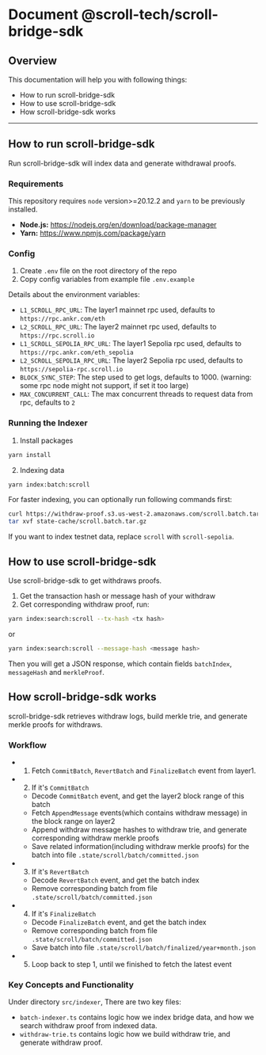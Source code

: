 # Document @scroll-tech/scroll-bridge-sdk

## Overview

This documentation will help you with following things:

- How to run scroll-bridge-sdk
- How to use scroll-bridge-sdk
- How scroll-bridge-sdk works

---

## How to run scroll-bridge-sdk

Run scroll-bridge-sdk will index data and generate withdrawal proofs.

### Requirements

This repository requires `node` version>=20.12.2 and `yarn` to be previously installed.

- **Node.js:** https://nodejs.org/en/download/package-manager
- **Yarn:** https://www.npmjs.com/package/yarn

### Config

1. Create `.env` file on the root directory of the repo
2. Copy config variables from example file `.env.example`

Details about the environment variables:

- `L1_SCROLL_RPC_URL`: The layer1 mainnet rpc used, defaults to `https://rpc.ankr.com/eth`
- `L2_SCROLL_RPC_URL`: The layer2 mainnet rpc used, defaults to `https://rpc.scroll.io`
- `L1_SCROLL_SEPOLIA_RPC_URL`: The layer1 Sepolia rpc used, defaults to `https://rpc.ankr.com/eth_sepolia`
- `L2_SCROLL_SEPOLIA_RPC_URL`: The layer2 Sepolia rpc used, defaults to `https://sepolia-rpc.scroll.io`
- `BLOCK_SYNC_STEP`: The step used to get logs, defaults to 1000. (warning: some rpc node might not support, if set it too large)
- `MAX_CONCURRENT_CALL`: The max concurrent threads to request data from rpc, defaults to `2`

### Running the Indexer

1. Install packages

```bash
yarn install
```

2. Indexing data

```bash
yarn index:batch:scroll
```

For faster indexing, you can optionally run following commands first:

```bash
curl https://withdraw-proof.s3.us-west-2.amazonaws.com/scroll.batch.tar.gz  --output ./state-cache/scroll.batch.tar.gz
tar xvf state-cache/scroll.batch.tar.gz
```

If you want to index testnet data, replace `scroll` with `scroll-sepolia`.

## How to use scroll-bridge-sdk

Use scroll-bridge-sdk to get withdraws proofs.

1. Get the transaction hash or message hash of your withdraw
2. Get corresponding withdraw proof, run:

```bash
yarn index:search:scroll --tx-hash <tx hash>
```

or

```bash
yarn index:search:scroll --message-hash <message hash>
```

Then you will get a JSON response, which contain fields `batchIndex`, `messageHash` and `merkleProof`.

## How scroll-bridge-sdk works

scroll-bridge-sdk retrieves withdraw logs, build merkle trie, and generate merkle proofs for withdraws.

### Workflow

- 1. Fetch `CommitBatch`, `RevertBatch` and `FinalizeBatch` event from layer1.
- 2. If it's `CommitBatch`
  - Decode `CommitBatch` event, and get the layer2 block range of this batch
  - Fetch `AppendMessage` events(which contains withdraw message) in the block range on layer2
  - Append withdraw message hashes to withdraw trie, and generate corresponding withdraw merkle proofs
  - Save related information(including withdraw merkle proofs) for the batch into file `.state/scroll/batch/committed.json`
- 3. If it's `RevertBatch`
  - Decode `RevertBatch` event, and get the batch index
  - Remove corresponding batch from file `.state/scroll/batch/committed.json`
- 4. If it's `FinalizeBatch`
  - Decode `FinalizeBatch` event, and get the batch index
  - Remove corresponding batch from file `.state/scroll/batch/committed.json`
  - Save batch into file `.state/scroll/batch/finalized/year+month.json`
- 5. Loop back to step 1, until we finished to fetch the latest event

### Key Concepts and Functionality

Under directory `src/indexer`, There are two key files:

- `batch-indexer.ts` contains logic how we index bridge data, and how we search withdraw proof from indexed data.
- `withdraw-trie.ts` contains logic how we build withdraw trie, and generate withdraw proof.
